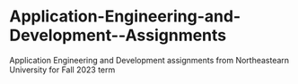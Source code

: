 # Application-Engineering-and-Development--Assignments

Application Engineering and Development assignments from Northeastearn University for Fall 2023 term
